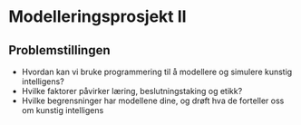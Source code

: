 # Modelleringsprosjekt II
## Problemstillingen
* Hvordan kan vi bruke programmering til å modellere og simulere kunstig intelligens? 
* Hvilke faktorer påvirker læring, beslutningstaking og etikk? 
* Hvilke begrensninger har modellene dine, og drøft hva de forteller oss om kunstig intelligens
